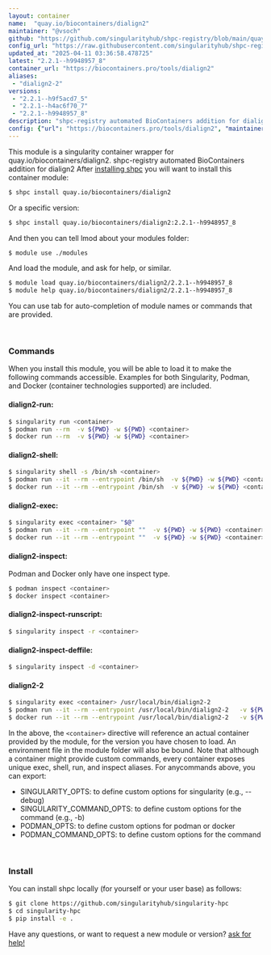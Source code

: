 ```yaml
---
layout: container
name:  "quay.io/biocontainers/dialign2"
maintainer: "@vsoch"
github: "https://github.com/singularityhub/shpc-registry/blob/main/quay.io/biocontainers/dialign2/container.yaml"
config_url: "https://raw.githubusercontent.com/singularityhub/shpc-registry/main/quay.io/biocontainers/dialign2/container.yaml"
updated_at: "2025-04-11 03:36:58.478725"
latest: "2.2.1--h9948957_8"
container_url: "https://biocontainers.pro/tools/dialign2"
aliases:
 - "dialign2-2"
versions:
 - "2.2.1--h9f5acd7_5"
 - "2.2.1--h4ac6f70_7"
 - "2.2.1--h9948957_8"
description: "shpc-registry automated BioContainers addition for dialign2"
config: {"url": "https://biocontainers.pro/tools/dialign2", "maintainer": "@vsoch", "description": "shpc-registry automated BioContainers addition for dialign2", "latest": {"2.2.1--h9948957_8": "sha256:7ec46a592f90edb1420d3b50a25fdcfad4e77932e8287c38387543ce1fc5cf8c"}, "tags": {"2.2.1--h9f5acd7_5": "sha256:a0676b93416e999a0495c04109031bf693443b1b6cbb66e17c4c1b8ebd1597a7", "2.2.1--h4ac6f70_7": "sha256:301a69a94f6eef39b34bd32a005752977abd674885481443d8f325992fe8bd3a", "2.2.1--h9948957_8": "sha256:7ec46a592f90edb1420d3b50a25fdcfad4e77932e8287c38387543ce1fc5cf8c"}, "docker": "quay.io/biocontainers/dialign2", "aliases": {"dialign2-2": "/usr/local/bin/dialign2-2"}}
---
```


This module is a singularity container wrapper for quay.io/biocontainers/dialign2.
shpc-registry automated BioContainers addition for dialign2
After [installing shpc](#install) you will want to install this container module:


```bash
$ shpc install quay.io/biocontainers/dialign2
```

Or a specific version:

```bash
$ shpc install quay.io/biocontainers/dialign2:2.2.1--h9948957_8
```

And then you can tell lmod about your modules folder:

```bash
$ module use ./modules
```

And load the module, and ask for help, or similar.

```bash
$ module load quay.io/biocontainers/dialign2/2.2.1--h9948957_8
$ module help quay.io/biocontainers/dialign2/2.2.1--h9948957_8
```

You can use tab for auto-completion of module names or commands that are provided.

<br>

### Commands

When you install this module, you will be able to load it to make the following commands accessible.
Examples for both Singularity, Podman, and Docker (container technologies supported) are included.

#### dialign2-run:

```bash
$ singularity run <container>
$ podman run --rm  -v ${PWD} -w ${PWD} <container>
$ docker run --rm  -v ${PWD} -w ${PWD} <container>
```

#### dialign2-shell:

```bash
$ singularity shell -s /bin/sh <container>
$ podman run --it --rm --entrypoint /bin/sh  -v ${PWD} -w ${PWD} <container>
$ docker run --it --rm --entrypoint /bin/sh  -v ${PWD} -w ${PWD} <container>
```

#### dialign2-exec:

```bash
$ singularity exec <container> "$@"
$ podman run --it --rm --entrypoint ""  -v ${PWD} -w ${PWD} <container> "$@"
$ docker run --it --rm --entrypoint ""  -v ${PWD} -w ${PWD} <container> "$@"
```

#### dialign2-inspect:

Podman and Docker only have one inspect type.

```bash
$ podman inspect <container>
$ docker inspect <container>
```

#### dialign2-inspect-runscript:

```bash
$ singularity inspect -r <container>
```

#### dialign2-inspect-deffile:

```bash
$ singularity inspect -d <container>
```


#### dialign2-2

```bash
$ singularity exec <container> /usr/local/bin/dialign2-2
$ podman run --it --rm --entrypoint /usr/local/bin/dialign2-2   -v ${PWD} -w ${PWD} <container> -c " $@"
$ docker run --it --rm --entrypoint /usr/local/bin/dialign2-2   -v ${PWD} -w ${PWD} <container> -c " $@"
```



In the above, the `<container>` directive will reference an actual container provided
by the module, for the version you have chosen to load. An environment file in the
module folder will also be bound. Note that although a container
might provide custom commands, every container exposes unique exec, shell, run, and
inspect aliases. For anycommands above, you can export:

 - SINGULARITY_OPTS: to define custom options for singularity (e.g., --debug)
 - SINGULARITY_COMMAND_OPTS: to define custom options for the command (e.g., -b)
 - PODMAN_OPTS: to define custom options for podman or docker
 - PODMAN_COMMAND_OPTS: to define custom options for the command

<br>

### Install

You can install shpc locally (for yourself or your user base) as follows:

```bash
$ git clone https://github.com/singularityhub/singularity-hpc
$ cd singularity-hpc
$ pip install -e .
```

Have any questions, or want to request a new module or version? [ask for help!](https://github.com/singularityhub/singularity-hpc/issues)